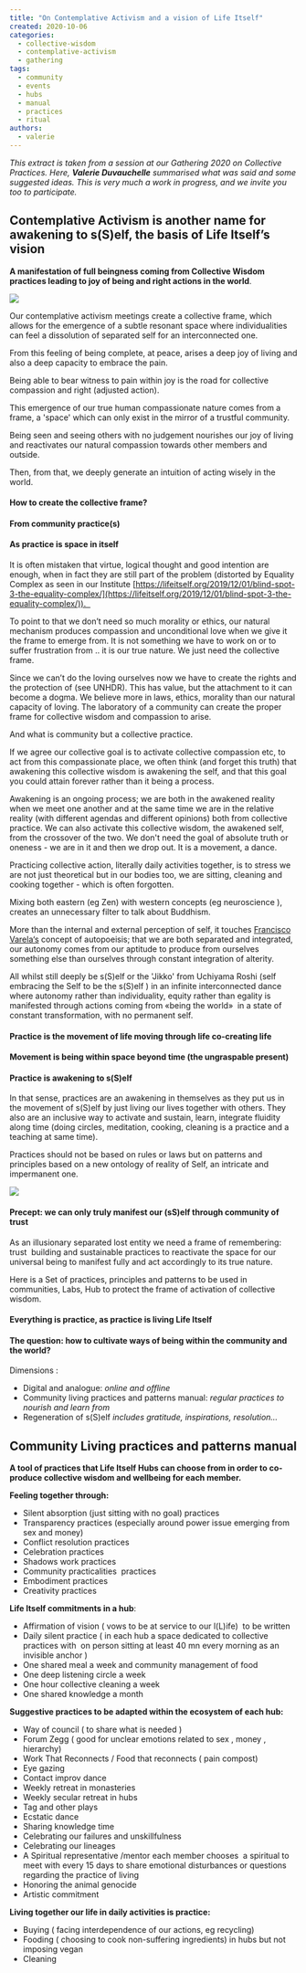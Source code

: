 ```yaml
---
title: "On Contemplative Activism and a vision of Life Itself"
created: 2020-10-06
categories: 
  - collective-wisdom
  - contemplative-activism
  - gathering
tags: 
  - community
  - events
  - hubs
  - manual
  - practices
  - ritual
authors: 
  - valerie
---
```


_This extract is taken from a session at our Gathering 2020 on Collective Practices. Here, **Valerie Duvauchelle** summarised what was said and some suggested ideas. This is very much a work in progress, and we invite you too to participate._

## **Contemplative Activism is another name for awakening to s(S)elf, the basis of Life Itself’s vision** 

**A manifestation of full beingness coming from Collective Wisdom practices leading to joy of being and right actions in the world**.

![](/assets/images/119990757_249174426455033_6342628336755700095_n.jpg)

Our contemplative activism meetings create a collective frame, which allows for the emergence of a subtle resonant space where individualities can feel a dissolution of separated self for an interconnected one. 

From this feeling of being complete, at peace, arises a deep joy of living and also a deep capacity to embrace the pain. 

Being able to bear witness to pain within joy is the road for collective compassion and right (adjusted action). 

This emergence of our true human compassionate nature comes from a frame, a 'space' which can only exist in the mirror of a trustful community.  

Being seen and seeing others with no judgement nourishes our joy of living and reactivates our natural compassion towards other members and outside. 

Then, from that, we deeply generate an intuition of acting wisely in the world.

#### **How to create the collective frame?**

#### **From community practice(s)** 

#### **As practice is space in itself**

It is often mistaken that virtue, logical thought and good intention are enough, when in fact they are still part of the problem (distorted by Equality Complex as seen in our Institute [https://lifeitself.org/2019/12/01/blind-spot-3-the-equality-complex/](https://lifeitself.org/2019/12/01/blind-spot-3-the-equality-complex/)).  

To point to that we don’t need so much morality or ethics, our natural mechanism produces compassion and unconditional love when we give it the frame to emerge from. It is not something we have to work on or to suffer frustration from .. it is our true nature. We just need the collective frame. 

Since we can’t do the loving ourselves now we have to create the rights and the protection of (see UNHDR). This has value, but the attachment to it can become a dogma. We believe more in laws, ethics, morality than our natural capacity of loving. The laboratory of a community can create the proper frame for collective wisdom and compassion to arise. 

And what is community but a collective practice. 

If we agree our collective goal is to activate collective compassion etc, to act from this compassionate place, we often think (and forget this truth) that awakening this collective wisdom is awakening the self, and that this goal you could attain forever rather than it being a process. 

Awakening is an ongoing process; we are both in the awakened reality when we meet one another and at the same time we are in the relative reality (with different agendas and different opinions) both from collective practice. We can also activate this collective wisdom, the awakened self, from the crossover of the two. We don't need the goal of absolute truth or oneness - we are in it and then we drop out. It is a movement, a dance.

Practicing collective action, literally daily activities together, is to stress we are not just theoretical but in our bodies too, we are sitting, cleaning and cooking together - which is often forgotten. 

Mixing both eastern (eg Zen) with western concepts (eg neuroscience ), creates an unnecessary filter to talk about Buddhism. 

More than the internal and external perception of self, it touches [Francisco Varela‘s](https://en.wikipedia.org/wiki/Francisco_Varela) concept of autopoeisis; that we are both separated and integrated, our autonomy comes from our aptitude to produce from ourselves something else than ourselves through constant integration of alterity.

All whilst still deeply be s(S)elf or the 'Jikko' from Uchiyama Roshi (self embracing the Self to be the s(S)elf ) in an infinite interconnected dance where autonomy rather than individuality, equity rather than egality is manifested through actions coming from «being the world»  in a state of constant transformation, with no permanent self. 

#### **Practice is the movement of life moving through life co-creating life**

#### **Movement is being within space beyond time (the ungraspable present)** 

#### **Practice is awakening to s(S)elf**

In that sense, practices are an awakening in themselves as they put us in the movement of s(S)elf by just living our lives together with others. They also are an inclusive way to activate and sustain, learn, integrate fluidity along time (doing circles, meditation, cooking, cleaning is a practice and a teaching at same time). 

Practices should not be based on rules or laws but on patterns and principles based on a new ontology of reality of Self, an intricate and impermanent one.

![](/assets/images/whatsapp-image-2020-09-19-at-14.54.12.jpg)

#### **Precept: we can only truly manifest our (sS)elf through community of trust** 

As an illusionary separated lost entity we need a frame of remembering: trust  building and sustainable practices to reactivate the space for our universal being to manifest fully and act accordingly to its true nature.

Here is a Set of practices, principles and patterns to be used in communities, Labs, Hub to protect the frame of activation of collective wisdom.

#### **Everything is practice, as practice is living Life Itself**

#### **The question: how to cultivate ways of being within the community and the world?** 

Dimensions : 

- Digital and analogue: _online and offline_ 
- Community living practices and patterns manual: _regular practices to nourish and learn from_
- Regeneration of s(S)elf _includes gratitude, inspirations, resolution…_

## **Community Living practices and patterns manual**

**A tool of practices that Life Itself Hubs can choose from in order to co-produce collective wisdom and wellbeing for each member.** 

**Feeling together through:** 

- Silent absorption (just sitting with no goal) practices 
- Transparency practices (especially around power issue emerging from sex and money) 
- Conflict resolution practices 
- Celebration practices 
- Shadows work practices 
- Community practicalities  practices 
- Embodiment practices 
- Creativity practices 

**Life Itself commitments in a hub**:

- Affirmation of vision ( vows to be at service to our l(L)ife)  to be written 
- Daily silent practice ( in each hub a space dedicated to collective practices with  on person sitting at least 40 mn every morning as an invisible anchor )
- One shared meal a week and community management of food
- One deep listening circle a week 
- One hour collective cleaning a week 
- One shared knowledge a month 

**Suggestive practices to be adapted within the ecosystem of each hub:** 

- Way of council ( to share what is needed ) 
- Forum Zegg ( good for unclear emotions related to sex , money , hierarchy)
- Work That Reconnects / Food that reconnects ( pain compost)
- Eye gazing 
- Contact improv dance 
- Weekly retreat in monasteries 
- Weekly secular retreat in hubs
- Tag and other plays 
- Ecstatic dance 
- Sharing knowledge time
- Celebrating our failures and unskillfulness
- Celebrating our lineages 
- A Spiritual representative /mentor each member chooses  a spiritual to meet with every 15 days to share emotional disturbances or questions regarding the practice of living  
- Honoring the animal genocide 
- Artistic commitment 

**Living together our life in daily activities is practice:** 

- Buying ( facing interdependence of our actions, eg recycling)
- Fooding ( choosing to cook non-suffering ingredients) in hubs but not imposing vegan
- Cleaning
